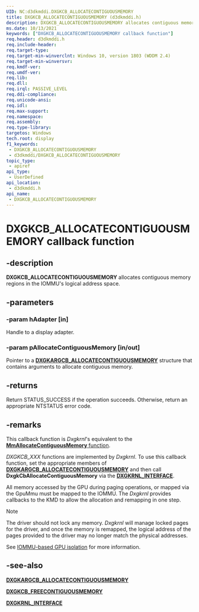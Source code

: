 ```yaml
---
UID: NC:d3dkmddi.DXGKCB_ALLOCATECONTIGUOUSMEMORY
title: DXGKCB_ALLOCATECONTIGUOUSMEMORY (d3dkmddi.h)
description: DXGKCB_ALLOCATECONTIGUOUSMEMORY allocates contiguous memory regions in the IOMMU's logical address space.
ms.date: 10/13/2021
keywords: ["DXGKCB_ALLOCATECONTIGUOUSMEMORY callback function"]
req.header: d3dkmddi.h
req.include-header: 
req.target-type: 
req.target-min-winverclnt: Windows 10, version 1803 (WDDM 2.4)
req.target-min-winversvr: 
req.kmdf-ver: 
req.umdf-ver: 
req.lib: 
req.dll: 
req.irql: PASSIVE_LEVEL
req.ddi-compliance: 
req.unicode-ansi: 
req.idl: 
req.max-support: 
req.namespace: 
req.assembly: 
req.type-library: 
targetos: Windows
tech.root: display
f1_keywords:
 - DXGKCB_ALLOCATECONTIGUOUSMEMORY
 - d3dkmddi/DXGKCB_ALLOCATECONTIGUOUSMEMORY
topic_type:
 - apiref
api_type:
 - UserDefined
api_location:
 - d3dkmddi.h
api_name:
 - DXGKCB_ALLOCATECONTIGUOUSMEMORY
---
```


# DXGKCB_ALLOCATECONTIGUOUSMEMORY callback function

## -description

**DXGKCB_ALLOCATECONTIGUOUSMEMORY** allocates contiguous memory regions in the IOMMU's logical address space.

## -parameters

### -param hAdapter [in]

Handle to a display adapter.

### -param pAllocateContiguousMemory [in/out]

Pointer to a [**DXGKARGCB_ALLOCATECONTIGUOUSMEMORY**](ns-d3dkmddi-_dxgkargcb_allocatecontiguousmemory.md) structure that contains arguments to allocate contiguous memory.

## -returns

Return STATUS_SUCCESS if the operation succeeds. Otherwise, return an appropriate NTSTATUS error code.

## -remarks

 This callback function is *Dxgkrnl*'s equivalent to the [**MmAllocateContiguousMemory** function](../wdm/nf-wdm-mmallocatecontiguousmemory.md).

*DXGKCB_XXX* functions are implemented by *Dxgkrnl*. To use this callback function, set the appropriate members of [**DXGKARGCB_ALLOCATECONTIGUOUSMEMORY**](ns-d3dkmddi-_dxgkargcb_allocatecontiguousmemory.md) and then call **DxgkCbAllocateContiguousMemory** via the [**DXGKRNL_INTERFACE**](../dispmprt/ns-dispmprt-_dxgkrnl_interface.md).

All memory accessed by the GPU during paging operations, or mapped via the GpuMmu must be mapped to the IOMMU. The *Dxgkrnl* provides callbacks to the KMD to allow the allocation and remapping in one step.

> [!NOTE]
> The driver should not lock any memory. *Dxgkrnl* will manage locked pages for the driver, and once the memory is remapped, the logical address of the pages provided to the driver may no longer match the physical addresses.

See [IOMMU-based GPU isolation](/windows-hardware/drivers/display/iommu-based-gpu-isolation) for more information.

## -see-also

[**DXGKARGCB_ALLOCATECONTIGUOUSMEMORY**](ns-d3dkmddi-_dxgkargcb_allocatecontiguousmemory.md)

[**DXGKCB_FREECONTIGUOUSMEMORY**](ns-d3dkmddi-_dxgkargcb_freecontiguousmemory.md)

[**DXGKRNL_INTERFACE**](../dispmprt/ns-dispmprt-_dxgkrnl_interface.md)
